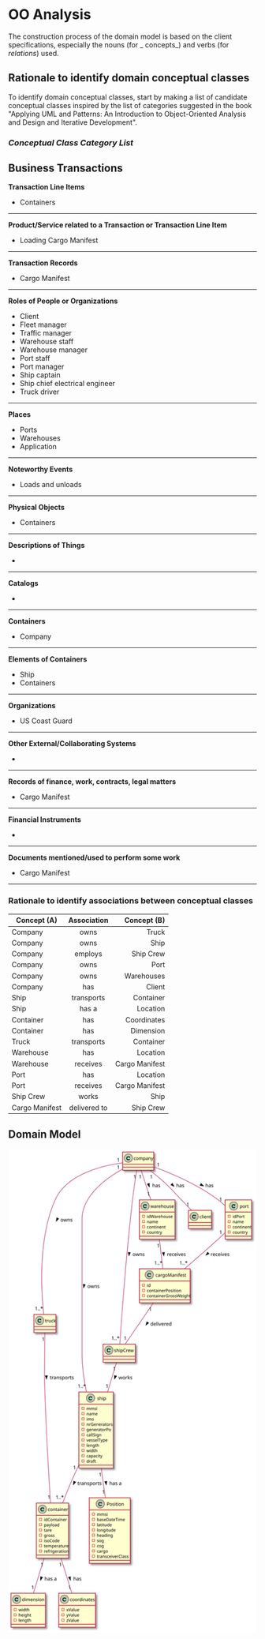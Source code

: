 # OO Analysis #

The construction process of the domain model is based on the client specifications, especially the nouns (for _
concepts_) and verbs (for _relations_) used.

## Rationale to identify domain conceptual classes ##

To identify domain conceptual classes, start by making a list of candidate conceptual classes inspired by the list of
categories suggested in the book "Applying UML and Patterns: An Introduction to Object-Oriented Analysis and Design and
Iterative Development".

### _Conceptual Class Category List_ ###

**Business Transactions**
---

**Transaction Line Items**

* Containers

---

**Product/Service related to a Transaction or Transaction Line Item**

* Loading Cargo Manifest

---

**Transaction Records**

* Cargo Manifest

--- 

**Roles of People or Organizations**

* Client
* Fleet manager
* Traffic manager
* Warehouse staff
* Warehouse manager
* Port staff
* Port manager
* Ship captain
* Ship chief electrical engineer 
* Truck driver

---

**Places**

* Ports
* Warehouses
* Application

---

**Noteworthy Events**

* Loads and unloads

---

**Physical Objects**

* Containers

---

**Descriptions of Things**

* 

---

**Catalogs**

*

---

**Containers**

* Company

---

**Elements of Containers**

* Ship
* Containers

---

**Organizations**

* US Coast Guard

---

**Other External/Collaborating Systems**

* 

---

**Records of finance, work, contracts, legal matters**

* Cargo Manifest

---

**Financial Instruments**

*

---

**Documents mentioned/used to perform some work**

* Cargo Manifest

---

### **Rationale to identify associations between conceptual classes**


| Concept (A)        |  Association    |  Concept (B) |
|----------	   		|:-------------:    |------:       |
| Company                           | owns               | Truck |
| Company                           | owns               | Ship |
| Company                           | employs            | Ship Crew |
| Company                           | owns               | Port |
| Company                           | owns               | Warehouses |
| Company                           | has                | Client |
| Ship                              | transports         | Container |
| Ship                              | has a              | Location  |
| Container                         | has                | Coordinates |
| Container                         | has                | Dimension |
| Truck                             | transports         | Container |
| Warehouse                         | has                | Location |
| Warehouse                         | receives           | Cargo Manifest |
| Port                              | has                | Location |
| Port                              | receives           | Cargo Manifest |
| Ship Crew                         | works              | Ship |
| Cargo Manifest                    | delivered to       | Ship Crew |



## Domain Model


![DomainModel.svg](DomainModel.svg)




